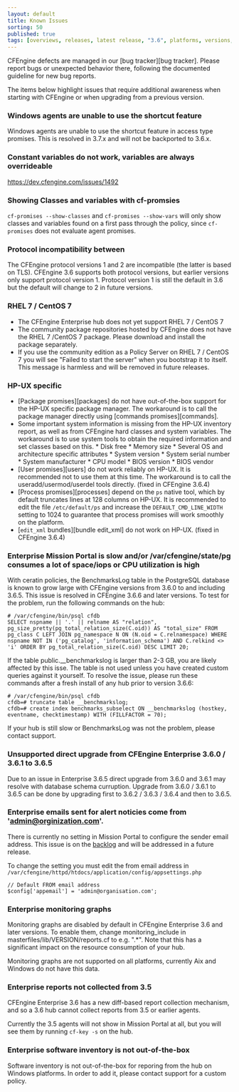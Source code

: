 ```yaml
---
layout: default
title: Known Issues
sorting: 50
published: true
tags: [overviews, releases, latest release, "3.6", platforms, versions, known issues]
---
```


CFEngine defects are managed in our [bug tracker][bug tracker]. Please report
bugs or unexpected behavior there, following the documented guideline for new
bug reports.

The items below highlight issues that require additional awareness when starting
with CFEngine or when upgrading from a previous version.

### Windows agents are unable to use the shortcut feature

Windows agents are unable to use the shortcut feature in access type promises.
This is resolved in 3.7.x and will not be backported to 3.6.x.

### Constant variables do not work, variables are always overrideable

https://dev.cfengine.com/issues/1492

### Showing Classes and variables with cf-promsies

`cf-promises --show-classes` and `cf-promises --show-vars` will only show
classes and variables found on a first pass through the policy, since
`cf-promises` does not evaluate agent promises.

### Protocol incompatibility between

The CFEngine protocol versions 1 and 2 are incompatible (the latter is based
on TLS). CFEngine 3.6 supports both protocol versions, but earlier versions
only support protocol version 1. Protocol version 1 is still the default in
3.6 but the default will change to 2 in future versions.


### RHEL 7 / CentOS 7 ###

* The CFEngine Enterprise hub does not yet support RHEL 7 / CentOS 7
* The community package repositories hosted by CFEngine does not have the RHEL 7 /CentOS 7 package. Please download and install the package separately.
* If you use the community edition as a Policy Server on RHEL 7 / CentOS 7 you will see "Failed to start the server" when you bootstrap it to itself. This message is harmless and will be removed in future releases.


### HP-UX specific ###

* [Package promises][packages] do not have out-of-the-box support for the HP-UX specific package manager. The workaround is to call the package manager directly using [commands promises][commands].
* Some important system information is missing from the HP-UX inventory report, as well as from CFEngine hard classes and system variables. The workaround is to use system tools to obtain the required information and set classes based on this.
        * Disk free
        * Memory size
        * Several OS and architecture specific attributes
                * System version
                * System serial number
                * System manufacturer
                * CPU model
                * BIOS version
                * BIOS vendor
* [User promises][users] do not work reliably on HP-UX. It is recommended not to use them at this time. The workaround is to call the useradd/usermod/userdel tools directly.  (fixed in CFEngine 3.6.4)
* [Process promises][processes] depend on the `ps` native tool, which by default truncates lines at 128 columns on HP-UX. It is recommended to edit the file `/etc/default/ps` and increase the `DEFAULT_CMD_LINE_WIDTH` setting to 1024 to guarantee that process promises will work smoothly on the platform.
* [`edit_xml` bundles][bundle edit_xml] do not work on HP-UX. (fixed in CFEngine 3.6.4)


### Enterprise Mission Portal is slow and/or /var/cfengine/state/pg consumes a lot of space/iops or CPU utilization is high ###

With ceratin policies, the BenchmarksLog table in the PostgreSQL database is known to grow large with CFEngine versions from 3.6.0 to and including 3.6.5. This issue is resolved in CFEngine 3.6.6 and later versions.
To test for the problem, run the following commands on the hub:

```console
# /var/cfengine/bin/psql cfdb
SELECT nspname || '.' || relname AS "relation", pg_size_pretty(pg_total_relation_size(C.oid)) AS "total_size" FROM pg_class C LEFT JOIN pg_namespace N ON (N.oid = C.relnamespace) WHERE nspname NOT IN ('pg_catalog', 'information_schema') AND C.relkind <> 'i' ORDER BY pg_total_relation_size(C.oid) DESC LIMIT 20;
```

If the table public.__benchmarkslog is larger than 2-3 GB, you are likely affected by this isse. The table is not used unless you have created custom queries against it yourself. To resolve the issue, please run these commands after a fresh install of any hub prior to version 3.6.6:

```console
# /var/cfengine/bin/psql cfdb
cfdb=# truncate table __benchmarkslog;
cfdb=# create index benchmarks_subselect ON __benchmarkslog (hostkey, eventname, checktimestamp) WITH (FILLFACTOR = 70);
```

If your hub is still slow or BenchmarksLog was not the problem, please contact support.


### Unsupported direct upgrade from CFEngine Enterprise 3.6.0 / 3.6.1 to 3.6.5 ###
Due to an issue in Enterprise 3.6.5 direct upgrade from 3.6.0 and 3.6.1 may resolve with database schema curruption.
Upgrade from 3.6.0 / 3.6.1 to 3.6.5 can be done by upgrading first to 3.6.2 / 3.6.3 / 3.6.4 and then to 3.6.5.


### Enterprise emails sent for alert noticies come from 'admin@orginization.com'.
There is currently no setting in Mission Portal to configure the sender email
address. This issue is on the [backlog](https://dev.cfengine.com/issues/6726)
and will be addressed in a future release.

To change the setting you must edit the from email address in
`/var/cfengine/httpd/htdocs/application/config/appsettings.php`

```
// Default FROM email address
$config['appemail'] = 'admin@organisation.com';
```

### Enterprise monitoring graphs ###

Monitoring graphs are disabled by default in CFEngine Enterprise 3.6 and later versions.
To enable them, change monitoring_include in masterfiles/lib/VERSION/reports.cf to e.g. ".*".
Note that this has a significant impact on the resource consumption of your hub.

Monitoring graphs are not supported on all platforms, currently Aix and Windows do not have this data.


### Enterprise reports not collected from 3.5
CFEngine Enterprise 3.6 has a new diff-based report collection mechanism,
and so a 3.6 hub cannot collect reports from 3.5 or earlier agents.

Currently the 3.5 agents will not show in Mission Portal at all, but
you will see them by running `cf-key -s` on the hub.


### Enterprise software inventory is not out-of-the-box ###

Software inventory is not out-of-the-box for reporing from the hub on Windows platforms.
In order to add it, please contact support for a custom policy.
